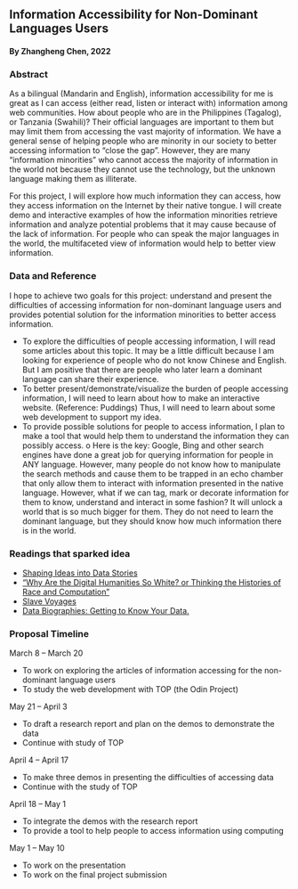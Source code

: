 ## Information Accessibility for Non-Dominant Languages Users
#### By Zhangheng Chen, 2022

### Abstract

As a bilingual (Mandarin and English), information accessibility for me is great as I can access (either read, listen or interact with) information among web communities. How about people who are in the Philippines (Tagalog), or Tanzania (Swahili)? Their official languages are important to them but may limit them from accessing the vast majority of information. We have a general sense of helping people who are minority in our society to better accessing information to “close the gap”. However, they are many “information minorities” who cannot access the majority of information in the world not because they cannot use the technology, but the unknown language making them as illiterate.

For this project, I will explore how much information they can access, how they access information on the Internet by their native tongue. I will create demo and interactive examples of how the information minorities retrieve information and analyze potential problems that it may cause because of the lack of information. For people who can speak the major languages in the world, the multifaceted view of information would help to better view information.

### Data and Reference

I hope to achieve two goals for this project: understand and present the difficulties of accessing information for non-dominant language users and provides potential solution for the information minorities to better access information.

-	To explore the difficulties of people accessing information, I will read some articles about this topic. It may be a little difficult because I am looking for experience of people who do not know Chinese and English. But I am positive that there are people who later learn a dominant language can share their experience.
-	To better present/demonstrate/visualize the burden of people accessing information, I will need to learn about how to make an interactive website. (Reference: Puddings) Thus, I will need to learn about some web development to support my idea. 
-	To provide possible solutions for people to access information, I plan to make a tool that would help them to understand the information they can possibly access. 
o	Here is the key: Google, Bing and other search engines have done a great job for querying information for people in ANY language. However, many people do not know how to manipulate the search methods and cause them to be trapped in an echo chamber that only allow them to interact with information presented in the native language. However, what if we can tag, mark or decorate information for them to know, understand and interact in some fashion? It will unlock a world that is so much bigger for them. They do not need to learn the dominant language, but they should know how much information there is in the world. 


### Readings that sparked idea

-	[Shaping Ideas into Data Stories](https://www.youtube.com/watch?v=J3Awc4HxDK0)
-	[“Why Are the Digital Humanities So White? or Thinking the Histories of Race and Computation”](https://dhdebates.gc.cuny.edu/read/untitled-88c11800-9446-469b-a3be-3fdb36bfbd1e/section/20df8acd-9ab9-4f35-8a5d-e91aa5f4a0ea#ch09)
-	[Slave Voyages](https://www.slavevoyages.org/)
-	[Data Biographies: Getting to Know Your Data.](https://gijn.org/2017/03/27/data-biographies-getting-to-know-your-data/)

### Proposal Timeline

March 8 – March 20
-	To work on exploring the articles of information accessing for the non-dominant language users
-	To study the web development with TOP (the Odin Project)

May 21 – April 3
-	To draft a research report and plan on the demos to demonstrate the data
-	Continue with study of TOP

April 4 – April 17
-	To make three demos in presenting the difficulties of accessing data
-	Continue with the study of TOP

April 18 – May 1
-	To integrate the demos with the research report 
-	To provide a tool to help people to access information using computing

May 1 – May 10
-	To work on the presentation
-	To work on the final project submission
